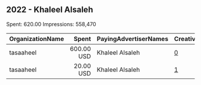 ## 2022 - Khaleel Alsaleh 
Spent: 620.00
Impressions: 558,470

|OrganizationName|Spent|PayingAdvertiserNames|CreativeUrls|Impressions|Genders|AgeBrackets|CountryCodes|BillingAddresses|CandidateBallotInformation|
|:---|---:|:---|:---|---:|:---|:---|:---|:---|:---|
|tasaaheel|600.00 USD|Khaleel Alsaleh|[0](https://www.snap.com/political-ads/asset/8129434f1e6c1e334055ddb7b165d7b8a935564d54d592ca071a8adc650a3697?mediaType=mp4)|547,693|||kuwait|"21 H 2ND ST,SHMADI,12313,KW"||
|tasaaheel|20.00 USD|Khaleel Alsaleh|[1](https://www.snap.com/political-ads/asset/1402a7fcc86af9dc48e40321f0eac4c9f6ef0a516d3f7b7970aa774751f405a9?mediaType=png)|10,777|||kuwait|"21 H 2ND ST,SHMADI,12313,KW"||
